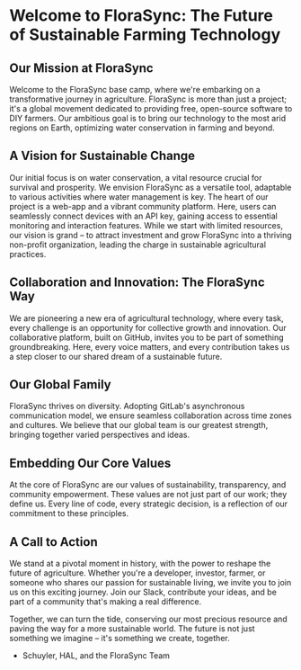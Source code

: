# Welcome to FloraSync: The Future of Sustainable Farming Technology

## Our Mission at FloraSync

Welcome to the FloraSync base camp, where we're embarking on a transformative journey in agriculture. FloraSync is more than just a project; it's a global movement dedicated to providing free, open-source software to DIY farmers. Our ambitious goal is to bring our technology to the most arid regions on Earth, optimizing water conservation in farming and beyond.

## A Vision for Sustainable Change

Our initial focus is on water conservation, a vital resource crucial for survival and prosperity. We envision FloraSync as a versatile tool, adaptable to various activities where water management is key. The heart of our project is a web-app and a vibrant community platform. Here, users can seamlessly connect devices with an API key, gaining access to essential monitoring and interaction features. While we start with limited resources, our vision is grand – to attract investment and grow FloraSync into a thriving non-profit organization, leading the charge in sustainable agricultural practices.

## Collaboration and Innovation: The FloraSync Way

We are pioneering a new era of agricultural technology, where every task, every challenge is an opportunity for collective growth and innovation. Our collaborative platform, built on GitHub, invites you to be part of something groundbreaking. Here, every voice matters, and every contribution takes us a step closer to our shared dream of a sustainable future.

## Our Global Family

FloraSync thrives on diversity. Adopting GitLab's asynchronous communication model, we ensure seamless collaboration across time zones and cultures. We believe that our global team is our greatest strength, bringing together varied perspectives and ideas.

## Embedding Our Core Values

At the core of FloraSync are our values of sustainability, transparency, and community empowerment. These values are not just part of our work; they define us. Every line of code, every strategic decision, is a reflection of our commitment to these principles.

## A Call to Action

We stand at a pivotal moment in history, with the power to reshape the future of agriculture. Whether you're a developer, investor, farmer, or someone who shares our passion for sustainable living, we invite you to join us on this exciting journey. Join our Slack, contribute your ideas, and be part of a community that's making a real difference.

Together, we can turn the tide, conserving our most precious resource and paving the way for a more sustainable world. The future is not just something we imagine – it's something we create, together.

- Schuyler, HAL, and the FloraSync Team
